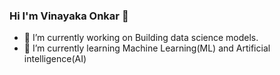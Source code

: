 ### Hi I'm Vinayaka Onkar 👋

- 🔭 I’m currently working on Building data science models.
- 🌱 I’m currently learning Machine Learning(ML) and Artificial intelligence(AI) 
